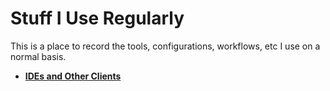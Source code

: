 # Stuff I Use Regularly
This is a place to record the tools, configurations, workflows, etc I use on a normal basis.

* **[IDEs and Other Clients](/ides-and-other-clients)**